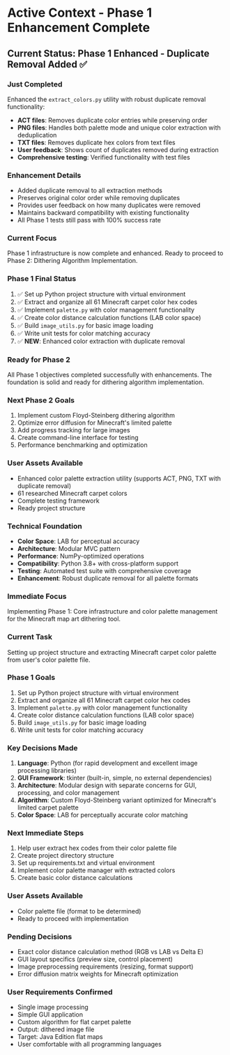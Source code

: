 # Active Context - Phase 1 Enhancement Complete

## Current Status: Phase 1 Enhanced - Duplicate Removal Added ✅

### Just Completed
Enhanced the `extract_colors.py` utility with robust duplicate removal functionality:
- **ACT files**: Removes duplicate color entries while preserving order
- **PNG files**: Handles both palette mode and unique color extraction with deduplication
- **TXT files**: Removes duplicate hex colors from text files
- **User feedback**: Shows count of duplicates removed during extraction
- **Comprehensive testing**: Verified functionality with test files

### Enhancement Details
- Added duplicate removal to all extraction methods
- Preserves original color order while removing duplicates
- Provides user feedback on how many duplicates were removed
- Maintains backward compatibility with existing functionality
- All Phase 1 tests still pass with 100% success rate

### Current Focus
Phase 1 infrastructure is now complete and enhanced. Ready to proceed to Phase 2: Dithering Algorithm Implementation.

### Phase 1 Final Status
1. ✅ Set up Python project structure with virtual environment
2. ✅ Extract and organize all 61 Minecraft carpet color hex codes
3. ✅ Implement `palette.py` with color management functionality
4. ✅ Create color distance calculation functions (LAB color space)
5. ✅ Build `image_utils.py` for basic image loading
6. ✅ Write unit tests for color matching accuracy
7. ✅ **NEW**: Enhanced color extraction with duplicate removal

### Ready for Phase 2
All Phase 1 objectives completed successfully with enhancements. The foundation is solid and ready for dithering algorithm implementation.

### Next Phase 2 Goals
1. Implement custom Floyd-Steinberg dithering algorithm
2. Optimize error diffusion for Minecraft's limited palette
3. Add progress tracking for large images
4. Create command-line interface for testing
5. Performance benchmarking and optimization

### User Assets Available
- Enhanced color palette extraction utility (supports ACT, PNG, TXT with duplicate removal)
- 61 researched Minecraft carpet colors
- Complete testing framework
- Ready project structure

### Technical Foundation
- **Color Space**: LAB for perceptual accuracy
- **Architecture**: Modular MVC pattern
- **Performance**: NumPy-optimized operations
- **Compatibility**: Python 3.8+ with cross-platform support
- **Testing**: Automated test suite with comprehensive coverage
- **Enhancement**: Robust duplicate removal for all palette formats

### Immediate Focus
Implementing Phase 1: Core infrastructure and color palette management for the Minecraft map art dithering tool.

### Current Task
Setting up project structure and extracting Minecraft carpet color palette from user's color palette file.

### Phase 1 Goals
1. Set up Python project structure with virtual environment
2. Extract and organize all 61 Minecraft carpet color hex codes
3. Implement `palette.py` with color management functionality
4. Create color distance calculation functions (LAB color space)
5. Build `image_utils.py` for basic image loading
6. Write unit tests for color matching accuracy

### Key Decisions Made
1. **Language**: Python (for rapid development and excellent image processing libraries)
2. **GUI Framework**: tkinter (built-in, simple, no external dependencies)
3. **Architecture**: Modular design with separate concerns for GUI, processing, and color management
4. **Algorithm**: Custom Floyd-Steinberg variant optimized for Minecraft's limited carpet palette
5. **Color Space**: LAB for perceptually accurate color matching

### Next Immediate Steps
1. Help user extract hex codes from their color palette file
2. Create project directory structure
3. Set up requirements.txt and virtual environment
4. Implement color palette manager with extracted colors
5. Create basic color distance calculations

### User Assets Available
- Color palette file (format to be determined)
- Ready to proceed with implementation

### Pending Decisions
- Exact color distance calculation method (RGB vs LAB vs Delta E)
- GUI layout specifics (preview size, control placement)
- Image preprocessing requirements (resizing, format support)
- Error diffusion matrix weights for Minecraft optimization

### User Requirements Confirmed
- Single image processing
- Simple GUI application
- Custom algorithm for flat carpet palette
- Output: dithered image file
- Target: Java Edition flat maps
- User comfortable with all programming languages 